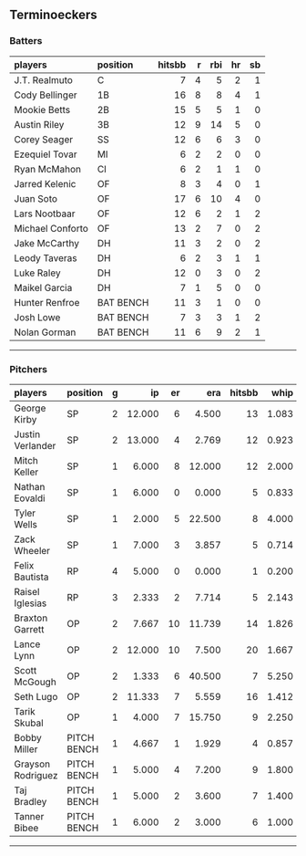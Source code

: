 ## Terminoeckers

### Batters

 
|players          |position  | hitsbb|  r| rbi| hr| sb| 
|:----------------|:---------|------:|--:|---:|--:|--:| 
|J.T. Realmuto    |C         |      7|  4|   5|  2|  1| 
|Cody Bellinger   |1B        |     16|  8|   8|  4|  1| 
|Mookie Betts     |2B        |     15|  5|   5|  1|  0| 
|Austin Riley     |3B        |     12|  9|  14|  5|  0| 
|Corey Seager     |SS        |     12|  6|   6|  3|  0| 
|Ezequiel Tovar   |MI        |      6|  2|   2|  0|  0| 
|Ryan McMahon     |CI        |      6|  2|   1|  1|  0| 
|Jarred Kelenic   |OF        |      8|  3|   4|  0|  1| 
|Juan Soto        |OF        |     17|  6|  10|  4|  0| 
|Lars Nootbaar    |OF        |     12|  6|   2|  1|  2| 
|Michael Conforto |OF        |     13|  2|   7|  0|  2| 
|Jake McCarthy    |DH        |     11|  3|   2|  0|  2| 
|Leody Taveras    |DH        |      6|  2|   3|  1|  1| 
|Luke Raley       |DH        |     12|  0|   3|  0|  2| 
|Maikel Garcia    |DH        |      7|  1|   5|  0|  0| 
|Hunter Renfroe   |BAT BENCH |     11|  3|   1|  0|  0| 
|Josh Lowe        |BAT BENCH |      7|  3|   3|  1|  2| 
|Nolan Gorman     |BAT BENCH |     11|  6|   9|  2|  1| 

* * *

### Pitchers

 
|players           |position    |  g|     ip| er|    era| hitsbb|  whip| so|  w| sv| 
|:-----------------|:-----------|--:|------:|--:|------:|------:|-----:|--:|--:|--:| 
|George Kirby      |SP          |  2| 12.000|  6|  4.500|     13| 1.083| 14|  1|  0| 
|Justin Verlander  |SP          |  2| 13.000|  4|  2.769|     12| 0.923| 13|  1|  0| 
|Mitch Keller      |SP          |  1|  6.000|  8| 12.000|     12| 2.000|  1|  0|  0| 
|Nathan Eovaldi    |SP          |  1|  6.000|  0|  0.000|      5| 0.833|  2|  1|  0| 
|Tyler Wells       |SP          |  1|  2.000|  5| 22.500|      8| 4.000|  2|  0|  0| 
|Zack Wheeler      |SP          |  1|  7.000|  3|  3.857|      5| 0.714|  7|  0|  0| 
|Felix Bautista    |RP          |  4|  5.000|  0|  0.000|      1| 0.200|  7|  1|  3| 
|Raisel Iglesias   |RP          |  3|  2.333|  2|  7.714|      5| 2.143|  1|  0|  1| 
|Braxton Garrett   |OP          |  2|  7.667| 10| 11.739|     14| 1.826| 10|  0|  0| 
|Lance Lynn        |OP          |  2| 12.000| 10|  7.500|     20| 1.667| 12|  1|  0| 
|Scott McGough     |OP          |  2|  1.333|  6| 40.500|      7| 5.250|  2|  0|  0| 
|Seth Lugo         |OP          |  2| 11.333|  7|  5.559|     16| 1.412| 12|  1|  0| 
|Tarik Skubal      |OP          |  1|  4.000|  7| 15.750|      9| 2.250|  3|  0|  0| 
|Bobby Miller      |PITCH BENCH |  1|  4.667|  1|  1.929|      4| 0.857|  5|  0|  0| 
|Grayson Rodriguez |PITCH BENCH |  1|  5.000|  4|  7.200|      9| 1.800|  4|  0|  0| 
|Taj Bradley       |PITCH BENCH |  1|  5.000|  2|  3.600|      7| 1.400|  9|  0|  0| 
|Tanner Bibee      |PITCH BENCH |  1|  6.000|  2|  3.000|      6| 1.000|  6|  0|  0| 


* * *


